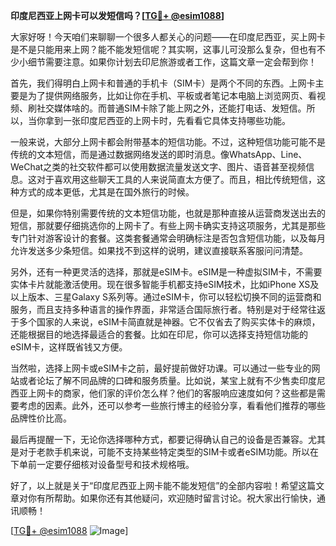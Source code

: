 **印度尼西亚上网卡可以发短信吗？[[TG💪+ @esim1088](https://t.me/s/esim1088)]**

大家好呀！今天咱们来聊聊一个很多人都关心的问题——在印度尼西亚，买上网卡是不是只能用来上网？能不能发短信呢？其实啊，这事儿可没那么复杂，但也有不少小细节需要注意。如果你计划去印尼旅游或者工作，这篇文章一定会帮到你！

首先，我们得明白上网卡和普通的手机卡（SIM卡）是两个不同的东西。上网卡主要是为了提供网络服务，比如让你在手机、平板或者笔记本电脑上浏览网页、看视频、刷社交媒体啥的。而普通SIM卡除了能上网之外，还能打电话、发短信。所以，当你拿到一张印度尼西亚的上网卡时，先看看它具体支持哪些功能。

一般来说，大部分上网卡都会附带基本的短信功能。不过，这种短信功能可能不是传统的文本短信，而是通过数据网络发送的即时消息。像WhatsApp、Line、WeChat之类的社交软件都可以使用数据流量发送文字、图片、语音甚至视频信息。这对于喜欢用这些聊天工具的人来说简直太方便了。而且，相比传统短信，这种方式的成本更低，尤其是在国外旅行的时候。

但是，如果你特别需要传统的文本短信功能，也就是那种直接从运营商发送出去的短信，那就要仔细挑选你的上网卡了。有些上网卡确实支持这项服务，尤其是那些专门针对游客设计的套餐。这类套餐通常会明确标注是否包含短信功能，以及每月允许发送多少条短信。如果找不到这样的说明，建议直接联系客服问问清楚。

另外，还有一种更灵活的选择，那就是eSIM卡。eSIM是一种虚拟SIM卡，不需要实体卡片就能激活使用。现在很多智能手机都支持eSIM技术，比如iPhone XS及以上版本、三星Galaxy S系列等。通过eSIM卡，你可以轻松切换不同的运营商和服务，而且支持多种语言的操作界面，非常适合国际旅行者。特别是对于经常往返于多个国家的人来说，eSIM卡简直就是神器。它不仅省去了购买实体卡的麻烦，还能根据目的地选择最适合的套餐。比如在印尼，你可以选择支持短信功能的eSIM卡，这样既省钱又方便。

当然啦，选择上网卡或eSIM卡之前，最好提前做好功课。可以通过一些专业的网站或者论坛了解不同品牌的口碑和服务质量。比如说，某宝上就有不少售卖印度尼西亚上网卡的商家，他们家的评价怎么样？他们的客服响应速度如何？这些都是需要考虑的因素。此外，还可以参考一些旅行博主的经验分享，看看他们推荐的哪些品牌性价比高。

最后再提醒一下，无论你选择哪种方式，都要记得确认自己的设备是否兼容。尤其是对于老款手机来说，可能不支持某些特定类型的SIM卡或者eSIM功能。所以在下单前一定要仔细核对设备型号和技术规格哦。

好了，以上就是关于“印度尼西亚上网卡能不能发短信”的全部内容啦！希望这篇文章对你有所帮助。如果你还有其他疑问，欢迎随时留言讨论。祝大家出行愉快，通讯顺畅！

[[TG💪+ @esim1088](https://t.me/s/esim1088) ![Image](https://i.postimg.cc/4NQfJmqS/Snipaste-2025-05-13-00-14-12.png)]
